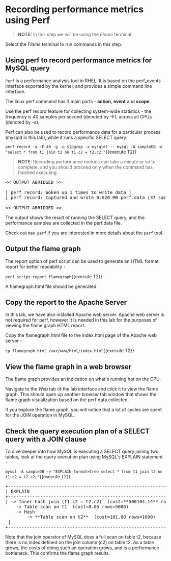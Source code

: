 # Recording performance metrics using Perf

>**NOTE:** In this step we will be using the *Flame* terminal. 

Select the *Flame* terminal to run commands in this step.

## Using perf to record performance metrics for MySQL query

`Perf` is a performance analysis tool in RHEL. It is based on the perf_events interface exported by the kernel, and provides a simple command line interface.

The linux perf command has 3 main parts - **action**, **event** and **scope**. 

Use the perf record feature for collecting system-wide statistics - the frequency is 40 samples per second (denoted by -F), across all CPUs (denoted by -a).

Perf can also be used to record performance data for a particular process (mysqld in this lab), while it runs a specific SELECT query.

`perf record -a -F 40 -g -p $(pgrep -x mysqld) -- mysql -A sampleDB -e "select * from t1 join t2 on t1.c2 = t2.c2;"`{{execute T2}}

> **NOTE:** Recording performance metrics can take a minute or so to complete, and you should proceed only when the command has finished executing.

<pre class="file">
<< OUTPUT ABRIDGED >>

[ perf record: Woken up 1 times to write data ]
[ perf record: Captured and wrote 0.020 MB perf.data (37 samples) ]

<< OUTPUT ABRIDGED >>
</pre>

The output shows the result of running the SELECT query, and the performance samples are collected in the perf.data file.

Check out `man perf` if you are interested in more details about the `perf` tool.

## Output the flame graph ##
The report option of perf script can be used to generate an HTML format report for better readability - 

`perf script report flamegraph`{{execute T2}}

A flamegraph.html file should be generated.

## Copy the report to the Apache Server ##

In this lab, we have also installed Apache web server. Apache web server is not required for perf, however it is needed in this lab for the purposes of viewing the flame graph HTML report.

Copy the flamegraph.html file to the index.html page of the Apache web server - 

`cp flamegraph.html /var/www/html/index.html`{{execute T2}}

## View the flame graph in a web browser ##
The flame graph provides an indication on what's running hot on the CPU. 

Navigate to the *Web* tab of the lab interface and click it to view the flame graph. This should open up another browser tab window that shows the flame graph visualization based on the perf data collected. 

If you explore the flame graph, you will notice that a lot of cycles are spent for the JOIN operation in MySQL. 

## Check the query execution plan of a SELECT query with a JOIN clause

To dive deeper into how MySQL is executing a SELECT query joining two tables, look at the query execution plan using MySQL's EXPLAIN statement - 

`mysql -A sampleDB -e "EXPLAIN format=tree select * from t1 join t2 on t1.c2 = t2.c2;"`{{execute T2}}

<pre class="file">
+-----------------------------------------------------------------------------------------------------------------------------------------------------------------------------------+
| EXPLAIN                                                                                                                                                                           |
+-----------------------------------------------------------------------------------------------------------------------------------------------------------------------------------+
| -> Inner hash join (t1.c2 = t2.c2)  (cost=**500104.14** rows=500000)
    -> Table scan on t1  (cost=0.05 rows=5000)
    -> Hash
        -> **Table scan on t2**  (cost=101.00 rows=1000)
 |
+-----------------------------------------------------------------------------------------------------------------------------------------------------------------------------------+
</pre>

Note that the join operator of MySQL does a full scan on table t2, because there is no index defined on the join column (c2) on table t2. 
As a table grows, the costs of doing such an operation grows, and is a performance bottleneck. This confirms the flame graph results. 



